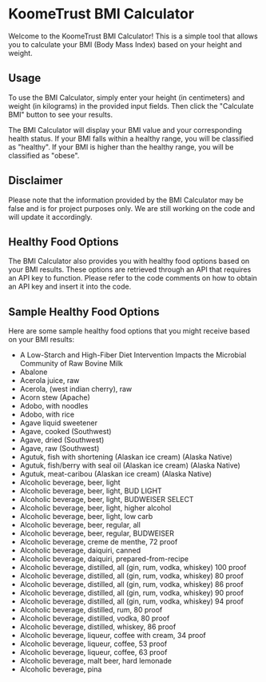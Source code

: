 # KoomeTrust BMI Calculator

Welcome to the KoomeTrust BMI Calculator! This is a simple tool that allows you to calculate your BMI (Body Mass Index) based on your height and weight.

## Usage

To use the BMI Calculator, simply enter your height (in centimeters) and weight (in kilograms) in the provided input fields. Then click the "Calculate BMI" button to see your results.

The BMI Calculator will display your BMI value and your corresponding health status. If your BMI falls within a healthy range, you will be classified as "healthy". If your BMI is higher than the healthy range, you will be classified as "obese".

## Disclaimer

Please note that the information provided by the BMI Calculator may be false and is for project purposes only. We are still working on the code and will update it accordingly.

## Healthy Food Options

The BMI Calculator also provides you with healthy food options based on your BMI results. These options are retrieved through an API that requires an API key to function. Please refer to the code comments on how to obtain an API key and insert it into the code.

## Sample Healthy Food Options

Here are some sample healthy food options that you might receive based on your BMI results:

- A Low-Starch and High-Fiber Diet Intervention Impacts the Microbial Community of Raw Bovine Milk
- Abalone
- Acerola juice, raw
- Acerola, (west indian cherry), raw
- Acorn stew (Apache)
- Adobo, with noodles
- Adobo, with rice
- Agave liquid sweetener
- Agave, cooked (Southwest)
- Agave, dried (Southwest)
- Agave, raw (Southwest)
- Agutuk, fish with shortening (Alaskan ice cream) (Alaska Native)
- Agutuk, fish/berry with seal oil (Alaskan ice cream) (Alaska Native)
- Agutuk, meat-caribou (Alaskan ice cream) (Alaska Native)
- Alcoholic beverage, beer, light
- Alcoholic beverage, beer, light, BUD LIGHT
- Alcoholic beverage, beer, light, BUDWEISER SELECT
- Alcoholic beverage, beer, light, higher alcohol
- Alcoholic beverage, beer, light, low carb
- Alcoholic beverage, beer, regular, all
- Alcoholic beverage, beer, regular, BUDWEISER
- Alcoholic beverage, creme de menthe, 72 proof
- Alcoholic beverage, daiquiri, canned
- Alcoholic beverage, daiquiri, prepared-from-recipe
- Alcoholic beverage, distilled, all (gin, rum, vodka, whiskey) 100 proof
- Alcoholic beverage, distilled, all (gin, rum, vodka, whiskey) 80 proof
- Alcoholic beverage, distilled, all (gin, rum, vodka, whiskey) 86 proof
- Alcoholic beverage, distilled, all (gin, rum, vodka, whiskey) 90 proof
- Alcoholic beverage, distilled, all (gin, rum, vodka, whiskey) 94 proof
- Alcoholic beverage, distilled, rum, 80 proof
- Alcoholic beverage, distilled, vodka, 80 proof
- Alcoholic beverage, distilled, whiskey, 86 proof
- Alcoholic beverage, liqueur, coffee with cream, 34 proof
- Alcoholic beverage, liqueur, coffee, 53 proof
- Alcoholic beverage, liqueur, coffee, 63 proof
- Alcoholic beverage, malt beer, hard lemonade
- Alcoholic beverage, pina
